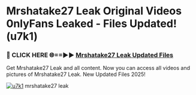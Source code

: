# Mrshatake27 Leak Original Videos 0nlyFans Leaked - Files Updated! (u7k1)

<h3>🔴 CLICK HERE 🌐==►► <a href="https://tinyurl.com/2jnfzry5" rel="nofollow">Mrshatake27 Leak Updated Files</a></h3>

Get Mrshatake27 Leak and all content. Now you can access all videos and pictures of Mrshatake27 Leak. New Updated Files 2025!

[![u7k1](https://i.imgur.com/GyGTBgg.gif)](https://tinyurl.com/2jnfzry5)
mrshatake27 leak